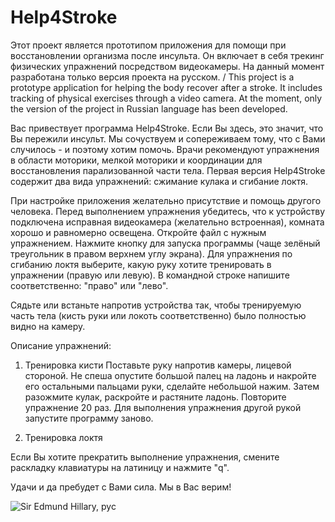 # Help4Stroke
Этот проект является прототипом приложения для помощи при восстановлении организма после инсульта. Он включает в себя трекинг физических упражнений посредством видеокамеры. На данный момент разработана только версия проекта на русском. 
/
This project is a prototype application for helping the body recover after a stroke. It includes tracking of physical exercises through a video camera. At the moment, only the version of the project in Russian language has been developed.

Вас привествует программа Help4Stroke. Если Вы здесь, это значит, что Вы пережили инсульт. Мы сочуствуем и сопереживаем тому, что с Вами случилось - и поэтому хотим помочь. Врачи рекомендуют упражнения в области моторики, мелкой моторики и координации для восстановления парализованной части тела. Первая версия Help4Stroke содержит два вида упражнений: сжимание кулака и сгибание локтя.

При настройке приложения желательно присутствие и помощь другого человека. 
Перед выполнением упражнения убедитесь, что к устройству подключена исправная видеокамера (желательно встроенная), комната хорошо и равномерно освещена. 
Откройте файл с нужным упражнением. Нажмите кнопку для запуска программы (чаще зелёный треугольник в правом верхнем углу экрана).
Для упражнения по сгибанию локтя выберите, какую руку хотите тренировать в упражнении (правую или левую). В командной строке напишите соответственно: "право" или "лево".

Сядьте или встаньте напротив устройства так, чтобы тренируемую часть тела (кисть руки или локоть соответственно) было полностью видно на камеру.

Описание упражнений:
1. Тренировка кисти
Поставьте руку напротив камеры, лицевой стороной. Не спеша опустите большой палец на ладонь и накройте его остальными пальцами руки, сделайте небольшой нажим. Затем разожмите кулак, раскройте и растяните ладонь. Повторите упражнение 20 раз. Для выполнения упражнения другой рукой запустите программу заново.

2. Тренировка локтя


Если Вы хотите прекратить выполнение упражнения, смените раскладку клавиатуры на латиницу и нажмите "q".

Удачи и да пребудет с Вами сила. Мы в Вас верим!

![Sir Edmund Hillary, рус](https://user-images.githubusercontent.com/95712892/154905382-0179f318-2158-4753-a038-9febb9bb5644.png)
